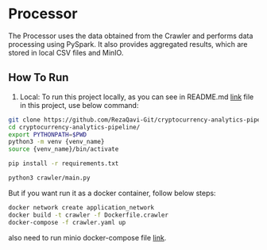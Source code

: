 # Processor

The Processor uses the data obtained from the Crawler and performs data processing using PySpark. It also provides aggregated results, which are stored in local CSV files and MinIO.

## How To Run
1. Local: To run this project locally, as you can see in README.md [link](../README.md) file in this project, use below command: 

```bash
git clone https://github.com/RezaQavi-Git/cryptocurrency-analytics-pipeline.git
cd cryptocurrency-analytics-pipeline/
export PYTHONPATH=$PWD
python3 -m venv {venv_name}
source {venv_name}/bin/activate

pip install -r requirements.txt

python3 crawler/main.py
```

But if you want run it as a docker container, follow below steps:

```bash
docker network create application_network
docker build -t crawler -f Dockerfile.crawler
docker-compose -f crawler.yaml up
```

also need to run minio docker-compose file [link](../minion/minio.yaml).
